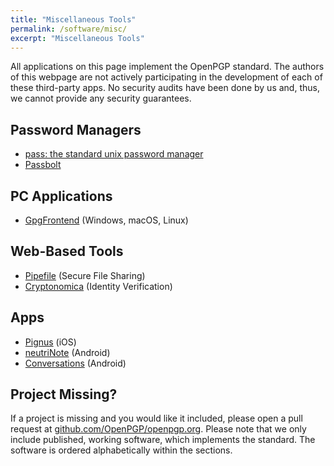 ```yaml
---
title: "Miscellaneous Tools"
permalink: /software/misc/
excerpt: "Miscellaneous Tools"
---
```


All applications on this page implement the OpenPGP standard.
The authors of this webpage are not actively participating in the development of each of these third-party apps.
No security audits have been done by us and, thus, we cannot provide any security guarantees.

## Password Managers

* [pass: the standard unix password manager](https://www.passwordstore.org/)
* [Passbolt](https://www.passbolt.com/)

## PC Applications

* [GpgFrontend](/software/misc/gpgfrontend/) (Windows, macOS, Linux)

## Web-Based Tools

* [Pipefile](https://pipefile.com) (Secure File Sharing)
* [Cryptonomica](https://cryptonomica.net/#!/openPGPOnline) (Identity Verification)

## Apps

* [Pignus](https://www.frobese.de/pignus) (iOS)
* [neutriNote](https://play.google.com/store/apps/details?id=com.appmindlab.nano) (Android)
* [Conversations](https://conversations.im/) (Android)

## Project Missing?

If a project is missing and you would like it included, please open a pull request at [github.com/OpenPGP/openpgp.org](https://github.com/OpenPGP/openpgp.org).
Please note that we only include published, working software, which implements the standard.
The software is ordered alphabetically within the sections.
